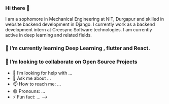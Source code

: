 ### Hi there 👋
I am a sophomore in Mechanical Engineering at NIT, Durgapur and skilled in website backend development in Django.
I currently work as a backend development intern at Creesync Software technologies. I am currently active in deep learning and related fields.

### 🌱 I’m currently learning  Deep Learning , flutter and React.
### 👯 I’m looking to collaborate on Open Source Projects
- 🤔 I’m looking for help with ...
- 💬 Ask me about ...
- 📫 How to reach me: ...
- 😄 Pronouns: ...
- ⚡ Fun fact: ...
-->
